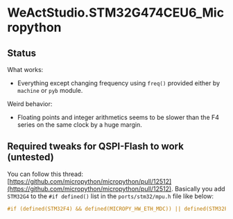 # WeActStudio.STM32G474CEU6_Micropython

## Status
What works:
- Everything except changing frequency using `freq()` provided either by `machine` or `pyb` module.

Weird behavior:
- Floating points and integer arithmetics seems to be slower than the F4 series on the same clock by a huge margin.

## Required tweaks for QSPI-Flash to work (untested)

You can follow this thread: [https://github.com/micropython/micropython/pull/12512](https://github.com/micropython/micropython/pull/12512).
Basically you add `STM32G4` to the `#if defined()` list in the `ports/stm32/mpu.h` file like below:

```C
#if (defined(STM32F4) && defined(MICROPY_HW_ETH_MDC)) || defined(STM32F7) || defined(STM32H7) || defined(STM32G4)
```
